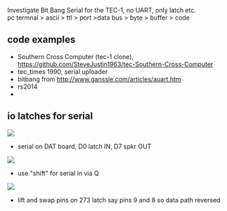  
Investigate Bit Bang Serial for the TEC-1, no UART, only latch etc.  
pc termnal > ascii > ttl > port >data bus > byte > buffer > code 


## code examples 
* Southern Cross Computer (tec-1 clone), https://github.com/SteveJustin1963/tec-Southern-Cross-Computer
* tec_times 1990, serial uploader
* bitbang from http://www.ganssle.com/articles/auart.htm
* rs2014
* 

## io latches for serial


![](https://github.com/SteveJustin1963/tec-BIT-BANG/blob/master/pics/dat-ser-in2.png)
* serial on DAT board, D0 latch IN, D7 spkr OUT 

![](https://github.com/SteveJustin1963/tec-BIT-BANG/blob/master/pics/another-hack1.png)
* use "shift" for serial in via Q  

![](https://github.com/SteveJustin1963/tec-BIT-BANG/blob/master/pics/swap.png)
* lift and swap pins on 273 latch say pins 9 and 8 so data path reversed 




 




